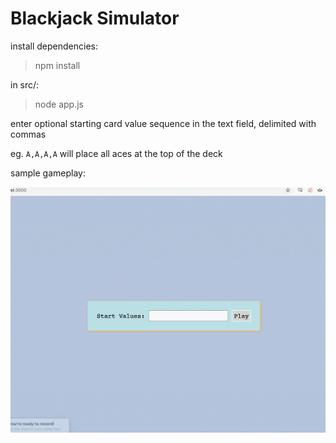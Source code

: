 # Blackjack Simulator

install dependencies:
> npm install

in src/:
> node app.js

enter optional starting card value sequence in the text field, delimited with commas

eg. ``A,A,A,A`` will place all aces at the top of the deck

sample gameplay:

![gameplay](documentation/gameplay.gif)
